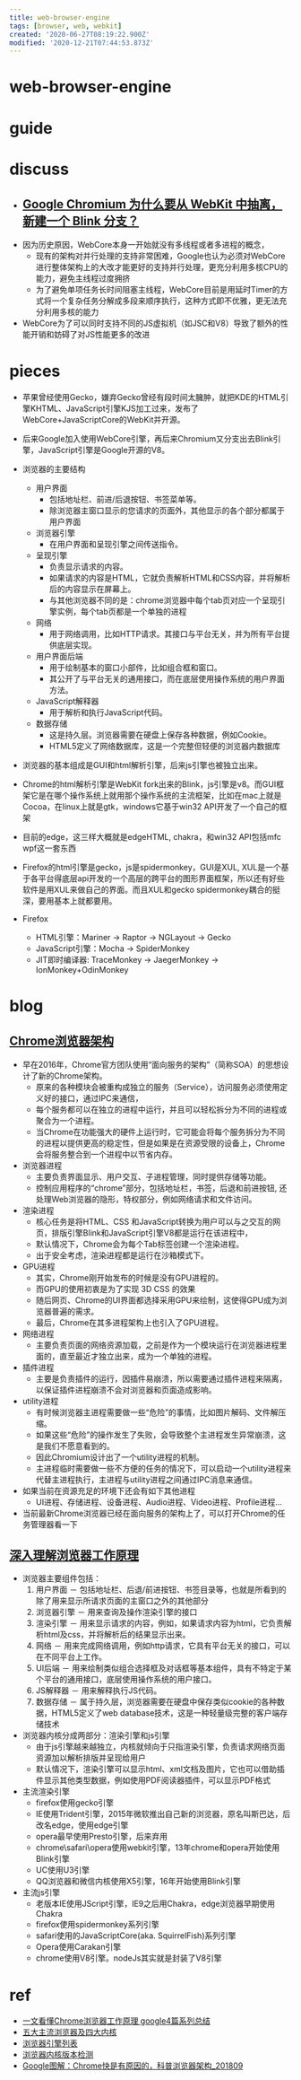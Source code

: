 ```yaml
---
title: web-browser-engine
tags: [browser, web, webkit]
created: '2020-06-27T08:19:22.900Z'
modified: '2020-12-21T07:44:53.873Z'
---
```


# web-browser-engine

# guide

# discuss

- ## [Google Chromium 为什么要从 WebKit 中抽离，新建一个 Blink 分支？](https://www.zhihu.com/question/20920823/answers/updated)
- 因为历史原因，WebCore本身一开始就没有多线程或者多进程的概念，
  - 现有的架构对并行处理的支持非常困难，Google也认为必须对WebCore进行整体架构上的大改才能更好的支持并行处理，更充分利用多核CPU的能力，避免主线程过度拥挤
  - 为了避免单项任务长时间阻塞主线程，WebCore目前是用延时Timer的方式将一个复杂任务分解成多段来顺序执行，这种方式即不优雅，更无法充分利用多核的能力
- WebCore为了可以同时支持不同的JS虚拟机（如JSC和V8）导致了额外的性能开销和妨碍了对JS性能更多的改进

# pieces

- 苹果曾经使用Gecko，嫌弃Gecko曾经有段时间太臃肿，就把KDE的HTML引擎KHTML、JavaScript引擎KJS加工过来，发布了WebCore+JavaScriptCore的WebKit并开源。
- 后来Google加入使用WebCore引擎，再后来Chromium又分支出去Blink引擎，JavaScript引擎是Google开源的V8。

- 浏览器的主要结构
  - 用户界面
    - 包括地址栏、前进/后退按钮、书签菜单等。
    - 除浏览器主窗口显示的您请求的页面外，其他显示的各个部分都属于用户界面
  - 浏览器引擎 
    - 在用户界面和呈现引擎之间传送指令。
  - 呈现引擎 
    - 负责显示请求的内容。
    - 如果请求的内容是HTML，它就负责解析HTML和CSS内容，并将解析后的内容显示在屏幕上。
    - 与其他浏览器不同的是：chrome浏览器中每个tab页对应一个呈现引擎实例，每个tab页都是一个单独的进程
  - 网络 
    - 用于网络调用，比如HTTP请求。其接口与平台无关，并为所有平台提供底层实现。
  - 用户界面后端 
    - 用于绘制基本的窗口小部件，比如组合框和窗口。
    - 其公开了与平台无关的通用接口，而在底层使用操作系统的用户界面方法。
  - JavaScript解释器
    - 用于解析和执行JavaScript代码。
  - 数据存储
    - 这是持久层。浏览器需要在硬盘上保存各种数据，例如Cookie。
    - HTML5定义了网络数据库，这是一个完整但轻便的浏览器内数据库

- 浏览器的基本组成是GUI和html解析引擎，后来js引擎也被独立出来。
- Chrome的html解析引擎是WebKit fork出来的Blink，js引擎是v8。而GUI框架它是在哪个操作系统上就用那个操作系统的主流框架，比如在mac上就是Cocoa，在linux上就是gtk，windows它基于win32 API开发了一个自己的框架
- 目前的edge，这三样大概就是edgeHTML, chakra，和win32 API包括mfc wpf这一套东西
- Firefox的html引擎是gecko，js是spidermonkey，GUI是XUL, XUL是一个基于各平台得底层api开发的一个高层的跨平台的图形界面框架，所以还有好些软件是用XUL来做自己的界面。而且XUL和gecko spidermonkey耦合的挺深，要用基本上就都要用。

- Firefox
  - HTML引擎：Mariner -> Raptor -> NGLayout -> Gecko
  - JavaScript引擎：Mocha -> SpiderMonkey
  - JIT即时编译器: TraceMonkey -> JaegerMonkey -> IonMonkey+OdinMonkey

# blog

## [Chrome浏览器架构](https://www.cnblogs.com/suihang/p/12718528.html)

- 早在2016年，Chrome官方团队使用“面向服务的架构”（简称SOA）的思想设计了新的Chrome架构。
  - 原来的各种模块会被重构成独立的服务（Service），访问服务必须使用定义好的接口，通过IPC来通信，
  - 每个服务都可以在独立的进程中运行，并且可以轻松拆分为不同的进程或聚合为一个进程。
  - 当Chrome在功能强大的硬件上运行时，它可能会将每个服务拆分为不同的进程以提供更高的稳定性，但是如果是在资源受限的设备上，Chrome会将服务整合到一个进程中以节省内存。
- 浏览器进程
  - 主要负责界面显示、用户交互、子进程管理，同时提供存储等功能。
  - 控制应用程序的“chrome”部分，包括地址栏，书签，后退和前进按钮, 还处理Web浏览器的隐形，特权部分，例如网络请求和文件访问。
- 渲染进程
  - 核心任务是将HTML、CSS 和JavaScript转换为用户可以与之交互的网页，排版引擎Blink和JavaScript引擎V8都是运行在该进程中，
  - 默认情况下，Chrome会为每个Tab标签创建一个渲染进程。
  - 出于安全考虑，渲染进程都是运行在沙箱模式下。
- GPU进程
  - 其实，Chrome刚开始发布的时候是没有GPU进程的。
  - 而GPU的使用初衷是为了实现 3D CSS 的效果
  - 随后网页、Chrome的UI界面都选择采用GPU来绘制，这使得GPU成为浏览器普遍的需求。
  - 最后，Chrome在其多进程架构上也引入了GPU进程。
- 网络进程
  - 主要负责页面的网络资源加载，之前是作为一个模块运行在浏览器进程里面的，直至最近才独立出来，成为一个单独的进程。
- 插件进程
  - 主要是负责插件的运行，因插件易崩溃，所以需要通过插件进程来隔离，以保证插件进程崩溃不会对浏览器和页面造成影响。
- utility进程
  - 有时候浏览器主进程需要做一些“危险”的事情，比如图片解码、文件解压缩。
  - 如果这些“危险”的操作发生了失败，会导致整个主进程发生异常崩溃，这是我们不愿意看到的。
  - 因此Chromium设计出了一个utility进程的机制。
  - 主进程临时需要做一些不方便的任务的情况下，可以启动一个utility进程来代替主进程执行，主进程与utility进程之间通过IPC消息来通信。
- 如果当前在资源充足的环境下还会有如下其他进程
  - UI进程、存储进程、设备进程、Audio进程、Video进程、Profile进程...
- 当前最新Chrome浏览器已经在面向服务的架构上了，可以打开Chrome的任务管理器看一下

## [深入理解浏览器工作原理](https://www.cnblogs.com/xiaohuochai/p/9174471.html)

- 浏览器主要组件包括：
  1. 用户界面 － 包括地址栏、后退/前进按钮、书签目录等，也就是所看到的除了用来显示所请求页面的主窗口之外的其他部分
  2. 浏览器引擎 － 用来查询及操作渲染引擎的接口
  3. 渲染引擎 － 用来显示请求的内容，例如，如果请求内容为html，它负责解析html及css，并将解析后的结果显示出来。
  4. 网络 － 用来完成网络调用，例如http请求，它具有平台无关的接口，可以在不同平台上工作。
  5. UI后端 － 用来绘制类似组合选择框及对话框等基本组件，具有不特定于某个平台的通用接口，底层使用操作系统的用户接口。
  6. JS解释器 － 用来解释执行JS代码。
  7. 数据存储 － 属于持久层，浏览器需要在硬盘中保存类似cookie的各种数据，HTML5定义了web database技术，这是一种轻量级完整的客户端存储技术
- 浏览器内核分成两部分：渲染引擎和js引擎
  - 由于js引擎越来越独立，内核就倾向于只指渲染引擎，负责请求网络页面资源加以解析排版并呈现给用户
  - 默认情况下，渲染引擎可以显示html、xml文档及图片，它也可以借助插件显示其他类型数据，例如使用PDF阅读器插件，可以显示PDF格式
- 主流渲染引擎
  - firefox使用gecko引擎
  - IE使用Trident引擎，2015年微软推出自己新的浏览器，原名叫斯巴达，后改名edge，使用edge引擎
  - opera最早使用Presto引擎，后来弃用
  - chrome\safari\opera使用webkit引擎，13年chrome和opera开始使用Blink引擎
  - UC使用U3引擎
  - QQ浏览器和微信内核使用X5引擎，16年开始使用Blink引擎
- 主流js引擎
  - 老版本IE使用JScript引擎，IE9之后用Chakra，edge浏览器早期使用Chakra
  - firefox使用spidermonkey系列引擎
  - safari使用的JavaScriptCore(aka. SquirrelFish)系列引擎
  - Opera使用Carakan引擎
  - chrome使用V8引擎。nodeJs其实就是封装了V8引擎

# ref

- [一文看懂Chrome浏览器工作原理 google4篇系列总结](https://juejin.cn/post/6844904046411644941)
- [五大主流浏览器及四大内核](https://zhuanlan.zhihu.com/p/99777087)
- [浏览器引擎列表](https://pic1.zhimg.com/80/v2-782b4462528d0ef134c71f3c216c6836_720w.jpg)
- [浏览器内核版本检测](https://ie.icoa.cn/)
- [Google图解：Chrome快是有原因的，科普浏览器架构_201809](https://toutiao.io/posts/uozd28/preview)
